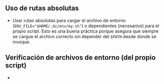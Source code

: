 ## Uso de rutas absolutas

- Usar rutas absolutas para cargar el archivo de entorno (`ENV_FILE="$HOME/.dz/env/my.sh"`) o dependientes (necesarios) para el propio script. Esto es una buena práctica porque asegura que siempre se cargue el archivo correcto sin depender del `$PATH` desde donde se invoque.

## Verificación de archivos de entorno (del propio script)

-  